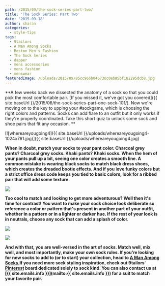 ```yaml
---
path: /2015/09/the-sock-series-part-two/
title: 'The Sock Series: Part Two'
date: '2015-09-18'
author: sharan
categories:
  - style-tips
tags:
  - 9tailors
  - A Man Among Socks
  - Boston Men's Fashion
  - The Sock Series
  - dapper
  - mens accessories
  - mens fashion
  - menswear
featuredImage: /uploads/2015/09/85cc966b046730c0eb85bf182295dcb8.jpg
---
```

**A few weeks back we dissected the anatomy of a sock so that you could pick the most comfortable pair. [If you missed it, we've got you covered]({{ site.baseUrl }}/2015/08/the-sock-series-part-one-sock-101/). Now we're moving on to the key to upping your #sockgame, which is choosing the right colors and patterns. Socks can add flare to an outfit but it only works if they're properly coordinated. Take this short quiz to unlock some sock and shoe pairs that fit any occasion. **

[![whereareyougoing4]({{ site.baseUrl }}/uploads/whereareyougoing4-1024x791.jpg)]({{ site.baseUrl }}/uploads/whereareyougoing4.jpg)

 **When in doubt, match your socks to your pant color. Charcoal grey pants? Charcoal grey socks. Khaki pants? Khaki socks. When the hem of your pants pull up a bit, seeing one color creates a smooth line. A common mistake is wearing black socks to match black dress shoes, which creates the dreaded bootie effects. And if you love funky colors but a strict office dress code keeps you tied to basic colors, look for a ribbed pair that will add some texture.**

![](https://s-media-cache-ak0.pinimg.com/736x/28/63/bf/2863bf7148f5662a4c0feab114b7a0ef.jpg)

**Too cool to match and looking to get more adventurous? Well then it's time for contrast! You want to make your sock choice look deliberate so reference a color or pattern that's present in another part of your outfit, whether in a pattern or in a lighter or darker hue. If the rest of your look is in neutrals, choose any sock that can add a splash of color.**

![](http://101fashiontrends.com/wp-content/uploads/2015/05/CLASSIC-SUITS-TO-BE-WORN-WITH-SOCKS-TO-MATCH.jpg)

![](http://media-cdn.timesfreepress.com/img/photos/2015/04/26/042715emen19894890836_t755_hb65453e0bf766a1359967000141419b42605df0d.jpg)

**And with that, you are well-versed in the art of socks. Match well, mix well, and most importantly, make your own sock rules. If you're looking for new socks to add to (or to start) your collection, head to [A Man Among Socks.](https://amanamongsocks.com/)If you need more sock styling inspiration, check out 9tailors' [Pinterest](https://www.pinterest.com/9tailors/sockspiration/) board dedicated solely to sock kind. You can also contact us at [{{ site.emails.info }}](mailto:{{ site.emails.info }}) for a suit to match your favorite pair.**